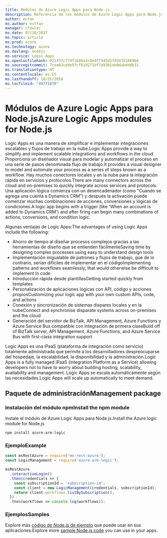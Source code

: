 ```yaml
---
title: Módulos de Azure Logic Apps para Node.js
description: Referencia de los módulos de Azure Logic Apps para Node.js
author: ecfan
ms.author: estfan
manager: cfowler
ms.date: 07/18/2017
ms.topic: article
ms.prod: azure
ms.technology: azure
ms.devlang: nodejs
ms.service: Logic Apps
ms.openlocfilehash: 021f57c7f4f1b86a3c0e97f345d2f934351669b8
ms.sourcegitcommit: 7cea63cdde5fcfb19271bf7a93b1eb0dabdddb31
ms.translationtype: HT
ms.contentlocale: es-ES
ms.lasthandoff: 10/25/2018
ms.locfileid: "49771070"
---
```

# <a name="azure-logic-apps-modules-for-nodejs"></a><span data-ttu-id="4276b-103">Módulos de Azure Logic Apps para Node.js</span><span class="sxs-lookup"><span data-stu-id="4276b-103">Azure Logic Apps modules for Node.js</span></span>

<span data-ttu-id="4276b-104">Logic Apps es una manera de simplificar e implementar integraciones escalables y flujos de trabajo en la nube.</span><span class="sxs-lookup"><span data-stu-id="4276b-104">Logic Apps provide a way to simplify and implement scalable integrations and workflows in the cloud.</span></span> <span data-ttu-id="4276b-105">Proporciona un diseñador visual para modelar y automatizar el proceso en una serie de pasos denominada flujo de trabajo.</span><span class="sxs-lookup"><span data-stu-id="4276b-105">It provides a visual designer to model and automate your process as a series of steps known as a workflow.</span></span> <span data-ttu-id="4276b-106">Hay muchos conectores locales y en la nube para la integración rápida en servicios y protocolos.</span><span class="sxs-lookup"><span data-stu-id="4276b-106">There are many connectors across the cloud and on-premises to quickly integrate across services and protocols.</span></span> <span data-ttu-id="4276b-107">Una aplicación lógica comienza con un desencadenador (como "Cuando se agrega una cuenta a Dynamics CRM") y después la activación puede comenzar muchas combinaciones de acciones, conversiones y lógicas de condiciones.</span><span class="sxs-lookup"><span data-stu-id="4276b-107">A logic app begins with a trigger (like 'When an account is added to Dynamics CRM') and after firing can begin many combinations of actions, conversions, and condition logic.</span></span>

<span data-ttu-id="4276b-108">Algunas ventajas de Logic Apps:</span><span class="sxs-lookup"><span data-stu-id="4276b-108">The advantages of using Logic Apps include the following:</span></span>
- <span data-ttu-id="4276b-109">Ahorro de tiempo al diseñar procesos complejos gracias a las herramientas de diseño que se entienden fácilmente</span><span class="sxs-lookup"><span data-stu-id="4276b-109">Saving time by designing complex processes using easy to understand design tools</span></span>
- <span data-ttu-id="4276b-110">Implementación inigualable de patrones y flujos de trabajo, que de lo contrario, serían difíciles de implementar en el código</span><span class="sxs-lookup"><span data-stu-id="4276b-110">Implementing patterns and workflows seamlessly, that would otherwise be difficult to implement in code</span></span>
- <span data-ttu-id="4276b-111">Introducción rápida desde plantillas</span><span class="sxs-lookup"><span data-stu-id="4276b-111">Getting started quickly from templates</span></span>
- <span data-ttu-id="4276b-112">Personalización de aplicaciones lógicas con API, código y acciones propios</span><span class="sxs-lookup"><span data-stu-id="4276b-112">Customizing your logic app with your own custom APIs, code, and actions</span></span>
- <span data-ttu-id="4276b-113">Conexión y sincronización de sistemas dispares locales y en la nube</span><span class="sxs-lookup"><span data-stu-id="4276b-113">Connect and synchronise disparate systems across on-premises and the cloud</span></span>
- <span data-ttu-id="4276b-114">Generación del servidor de BizTalk, API Management, Azure Functions y Azure Service Bus compatible con integración de primera clase</span><span class="sxs-lookup"><span data-stu-id="4276b-114">Build off of BizTalk server, API Management, Azure Functions, and Azure Service Bus with first-class integration support</span></span>

<span data-ttu-id="4276b-115">Logic Apps es una iPaaS (plataforma de integración como servicio) totalmente administrada que permite a los desarrolladores despreocuparse del hospedaje, la escalabilidad, la disponibilidad y la administración.</span><span class="sxs-lookup"><span data-stu-id="4276b-115">Logic Apps is a fully managed iPaaS (integration Platform as a Service) allowing developers not to have to worry about building hosting, scalability, availability and management.</span></span> <span data-ttu-id="4276b-116">Logic Apps se escala automáticamente según las necesidades.</span><span class="sxs-lookup"><span data-stu-id="4276b-116">Logic Apps will scale up automatically to meet demand.</span></span>

## <a name="management-package"></a><span data-ttu-id="4276b-117">Paquete de administración</span><span class="sxs-lookup"><span data-stu-id="4276b-117">Management package</span></span>

### <a name="install-the-npm-module"></a><span data-ttu-id="4276b-118">Instalación del módulo npm</span><span class="sxs-lookup"><span data-stu-id="4276b-118">Install the npm module</span></span>

<span data-ttu-id="4276b-119">Instale el módulo de Azure Logic Apps para Node.js.</span><span class="sxs-lookup"><span data-stu-id="4276b-119">Install the Azure logic module for Node.js</span></span>

```bash
npm install azure-arm-logic
```

### <a name="example"></a><span data-ttu-id="4276b-120">Ejemplo</span><span class="sxs-lookup"><span data-stu-id="4276b-120">Example</span></span>

```javascript
const msRestAzure = require('ms-rest-azure');
const LogicManagement = require('azure-arm-logic');

msRestAzure
  .interactiveLogin()
  .then(credentials => {
    const subscriptionId = 'subscription-id';
    const client = new LogicManagement(credentials, subscriptionId);
    return client.workflows.listBySubscription();
  })
  .then(workflows => console.log(workflows));
```

### <a name="samples"></a><span data-ttu-id="4276b-121">Ejemplos</span><span class="sxs-lookup"><span data-stu-id="4276b-121">Samples</span></span>

<span data-ttu-id="4276b-122">Explore más [código de Node.js de ejemplo](https://azure.microsoft.com/resources/samples/?platform=nodejs) que puede usar en sus aplicaciones.</span><span class="sxs-lookup"><span data-stu-id="4276b-122">Explore more [sample Node.js code](https://azure.microsoft.com/resources/samples/?platform=nodejs) you can use in your apps.</span></span>
